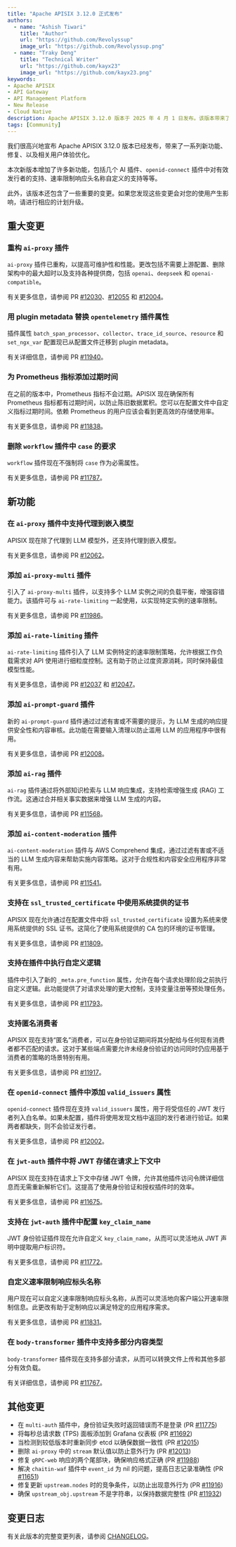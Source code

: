 ```yaml
---
title: "Apache APISIX 3.12.0 正式发布"
authors:
  - name: "Ashish Tiwari"
    title: "Author"
    url: "https://github.com/Revolyssup"
    image_url: "https://github.com/Revolyssup.png"
  - name: "Traky Deng"
    title: "Technical Writer"
    url: "https://github.com/kayx23"
    image_url: "https://github.com/kayx23.png"
keywords:
- Apache APISIX
- API Gateway
- API Management Platform
- New Release
- Cloud Native
description: Apache APISIX 3.12.0 版本于 2025 年 4 月 1 日发布。该版本带来了一系列新功能、修复、以及相关用户体验优化。
tags: [Community]
---
```


我们很高兴地宣布 Apache APISIX 3.12.0 版本已经发布，带来了一系列新功能、修复、以及相关用户体验优化。

<!--truncate-->

本次新版本增加了许多新功能，包括几个 AI 插件、`openid-connect` 插件中对有效发行者的支持、速率限制响应头名称自定义的支持等等。

此外，该版本还包含了一些重要的变更。如果您发现这些变更会对您的使用产生影响，请进行相应的计划升级。

## 重大变更

### 重构 `ai-proxy` 插件

`ai-proxy` 插件已重构，以提高可维护性和性能。更改包括不需要上游配置、删除架构中的最大超时以及支持各种提供商，包括 `openai`、`deepseek` 和 `openai-compatible`。

有关更多信息，请参阅 PR [#12030](https://github.com/apache/apisix/pull/12030)、[#12055](https://github.com/apache/apisix/pull/12055) 和 [#12004](https://github.com/apache/apisix/pull/12004)。

### 用 plugin metadata 替换 `opentelemetry` 插件属性

插件属性 `batch_span_processor`、`collector`、`trace_id_source`、`resource` 和 `set_ngx_var` 配置现已从配置文件迁移到 plugin metadata。

有关详细信息，请参阅 PR [#11940](https://github.com/apache/apisix/pull/11940)。

### 为 Prometheus 指标添加过期时间

在之前的版本中，Prometheus 指标不会过期。APISIX 现在确保所有 Prometheus 指标都有过期时间，以防止陈旧数据累积。您可以在配置文件中自定义指标过期时间。依赖 Prometheus 的用户应该会看到更高效的存储使用率。

有关更多信息，请参阅 PR [#11838](https://github.com/apache/apisix/pull/11838)。

### 删除 `workflow` 插件中 `case` 的要求

`workflow` 插件现在不强制将 `case` 作为必需属性。

有关更多信息，请参阅 PR [#11787](https://github.com/apache/apisix/pull/11787)。

## 新功能

### 在 `ai-proxy` 插件中支持代理到嵌入模型

APISIX 现在除了代理到 LLM 模型外，还支持代理到嵌入模型。

有关更多信息，请参阅 PR [#12062](https://github.com/apache/apisix/pull/12062)。

### 添加 `ai-proxy-multi` 插件

引入了 `ai-proxy-multi` 插件，以支持多个 LLM 实例之间的负载平衡，增强容错能力。该插件可与 `ai-rate-limiting` 一起使用，以实现特定实例的速率限制。

有关更多信息，请参阅 PR [#11986](https://github.com/apache/apisix/pull/11986)。

### 添加 `ai-rate-limiting` 插件

`ai-rate-limiting` 插件引入了 LLM 实例特定的速率限制策略，允许根据工作负载需求对 API 使用进行细粒度控制。这有助于防止过度资源消耗，同时保持最佳模型性能。

有关更多信息，请参阅 PR [#12037](https://github.com/apache/apisix/pull/12037) 和 [#12047](https://github.com/apache/apisix/pull/12047)。

### 添加 `ai-prompt-guard` 插件

新的 `ai-prompt-guard` 插件通过过滤有害或不需要的提示，为 LLM 生成的响应提供安全性和内容审核。此功能在需要输入清理以防止滥用 LLM 的应用程序中很有用。

有关更多信息，请参阅 PR [#12008](https://github.com/apache/apisix/pull/12008)。

### 添加 `ai-rag` 插件

`ai-rag` 插件通过将外部知识检索与 LLM 响应集成，支持检索增强生成 (RAG) 工作流。这通过合并相关事实数据来增强 LLM 生成的内容。

有关更多信息，请参阅 PR [#11568](https://github.com/apache/apisix/pull/11568)。

### 添加 `ai-content-moderation` 插件

`ai-content-moderation` 插件与 AWS Comprehend 集成，通过过滤有害或不适当的 LLM 生成内容来帮助实施内容策略。这对于合规性和内容安全应用程序非常有用。

有关更多信息，请参阅 PR [#11541](https://github.com/apache/apisix/pull/11541)。

### 支持在 `ssl_trusted_certificate` 中使用系统提供的证书

APISIX 现在允许通过在配置文件中将 `ssl_trusted_certificate` 设置为系统来使用系统提供的 SSL 证书。这简化了使用系统提供的 CA 包的环境的证书管理。

有关更多信息，请参阅 PR [#11809](https://github.com/apache/apisix/pull/11809)。

### 支持在插件中执行自定义逻辑

插件中引入了新的 `_meta.pre_function` 属性，允许在每个请求处理阶段之前执行自定义逻辑。此功能提供了对请求处理的更大控制，支持变量注册等预处理任务。

有关更多信息，请参阅 PR [#11793](https://github.com/apache/apisix/pull/11793)。

### 支持匿名消费者

APISIX 现在支持“匿名”消费者，可以在身份验证期间将其分配给与任何现有消费者都不匹配的请求。这对于某些端点需要允许未经身份验证的访问同时仍应用基于消费者的策略的场景特别有用。

有关更多信息，请参阅 PR [#11917](https://github.com/apache/apisix/pull/11917)。

### 在 `openid-connect` 插件中添加 `valid_issuers` 属性

`openid-connect` 插件现在支持 `valid_issuers` 属性，用于将受信任的 JWT 发行者列入白名单。如果未配置，插件将使用发现文档中返回的发行者进行验证。如果两者都缺失，则不会验证发行者。

有关更多信息，请参阅 PR [#12002](https://github.com/apache/apisix/pull/12002)。

### 在 `jwt-auth` 插件中将 JWT 存储在请求上下文中

APISIX 现在支持在请求上下文中存储 JWT 令牌，允许其他插件访问令牌详细信息而无需重新解析它们。这提高了使用身份验证和授权插件时的效率。

有关更多信息，请参阅 PR [#11675](https://github.com/apache/apisix/pull/11675)。

### 支持在 `jwt-auth` 插件中配置 `key_claim_name`

JWT 身份验证插件现在允许自定义 `key_claim_name`，从而可以灵活地从 JWT 声明中提取用户标识符。

有关更多信息，请参阅 PR [#11772](https://github.com/apache/apisix/pull/11772)。

### 自定义速率限制响应标头名称

用户现在可以自定义速率限制响应标头名称，从而可以灵活地向客户端公开速率限制信息。此更改有助于定制响应以满足特定的应用程序需求。

有关更多信息，请参阅 PR [#11831](https://github.com/apache/apisix/pull/11831)。

### 在 `body-transformer` 插件中支持多部分内容类型

`body-transformer` 插件现在支持多部分请求，从而可以转换文件上传和其他多部分有效负载。

有关详细信息，请参阅 PR [#11767](https://github.com/apache/apisix/pull/11767)。

## 其他变更

- 在 `multi-auth` 插件中，身份验证失败时返回错误而不是登录 (PR [#11775](https://github.com/apache/apisix/pull/11775))
- 将每秒总请求数 (TPS) 面板添加到 Grafana 仪表板 (PR [#11692](https://github.com/apache/apisix/pull/11692))
- 当检测到较低版本时重新同步 etcd 以确保数据一致性 (PR [#12015](https://github.com/apache/apisix/pull/12015))
- 删除 `ai-proxy` 中的 `stream` 默认值以防止意外行为 (PR [#12013](https://github.com/apache/apisix/pull/12013))
- 修复 `gRPC-web` 响应的两个尾部块，确保响应格式正确 (PR [#11988](https://github.com/apache/apisix/pull/11988))
- 解决 `chaitin-waf` 插件中 `event_id` 为 nil 的问题，提高日志记录准确性 (PR [#11651](https://github.com/apache/apisix/pull/11651))
- 修复更新 `upstream.nodes` 时的竞争条件，以防止出现意外行为 (PR [#11916](https://github.com/apache/apisix/pull/11916))
- 确保 `upstream_obj.upstream` 不是字符串，以保持数据完整性 (PR [#11932](https://github.com/apache/apisix/pull/11932))

## 变更日志

有关此版本的完整变更列表，请参阅 [CHANGELOG](https://github.com/apache/apisix/blob/master/CHANGELOG.md#3120)。
